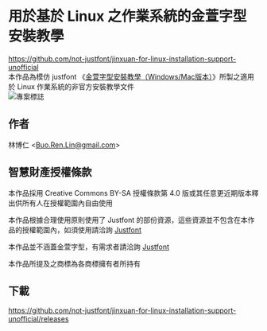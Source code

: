 # 用於基於 Linux 之作業系統的金萱字型安裝教學
<https://github.com/not-justfont/jinxuan-for-linux-installation-support-unofficial>  
本作品為模仿 justfont 《[金萱字型安裝教學（Windows/Mac版本）](https://www.facebook.com/groups/howsurfontgoing/permalink/1173804559376487/)》所製之適用於 Linux 作業系統的非官方安裝教學文件  
![專案標誌](資源/專案標誌.svg.png)

## 作者
林博仁 &lt;<Buo.Ren.Lin@gmail.com>&gt;

## 智慧財產授權條款
本作品採用 Creative Commons BY-SA 授權條款第 4.0 版或其任意更近期版本釋出供所有人在授權範圍內自由使用

本作品根據合理使用原則使用了 Justfont 的部份資源，這些資源並不包含在本作品的授權範圍內，如須使用請洽詢 [Justfont](http://www.justfont.com)

本作品並不涵蓋金萱字型，有需求者請洽詢 [Justfont](http://www.justfont.com)

本作品所提及之商標為各商標擁有者所持有

## 下載
<https://github.com/not-justfont/jinxuan-for-linux-installation-support-unofficial/releases>